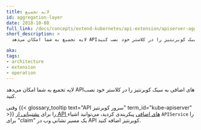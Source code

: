 ```yaml
---
title: لایه تجمیع
id: aggregation-layer
date: 2018-10-08
full_link: /docs/concepts/extend-kubernetes/api-extension/apiserver-aggregation/
short_description: >
  لایه تجمیع به شما امکان می‌دهد APIهای اضافی به سبک کوبرنتیز را در کلاستر خود نصب کنید.

aka: 
tags:
- architecture
- extension
- operation
---
```

 لایه تجمیع به شما امکان می‌دهد APIهای اضافی به سبک کوبرنتیز را در کلاستر خود نصب کنید.

<!--more-->

وقتی {{< glossary_tooltip text="API سرور کوبرنتیز" term_id="kube-apiserver" >}} را برای [پشتیبانی از API های اضافی](/docs/tasks/extend-kubernetes/configure-aggregation-layer/) پیکربندی کردید، می‌توانید اشیاء `APIService` را برای "claim" یک مسیر نشانی وب در API کوبرنتیز اضافه کنید.
